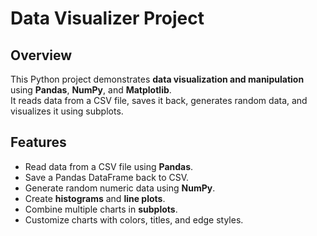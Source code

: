 # Data Visualizer Project

## Overview
This Python project demonstrates **data visualization and manipulation** using **Pandas**, **NumPy**, and **Matplotlib**.  
It reads data from a CSV file, saves it back, generates random data, and visualizes it using subplots.  

## Features
- Read data from a CSV file using **Pandas**.  
- Save a Pandas DataFrame back to CSV.  
- Generate random numeric data using **NumPy**.  
- Create **histograms** and **line plots**.  
- Combine multiple charts in **subplots**.  
- Customize charts with colors, titles, and edge styles.  
